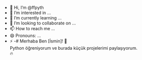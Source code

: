 - 👋 Hi, I’m @ffpyth
- 👀 I’m interested in ...
- 🌱 I’m currently learning ...
- 💞️ I’m looking to collaborate on ...
- 📫 How to reach me ...
- 😄 Pronouns: ...
- ⚡
-# Merhaba Ben [İsmin]! 👋  
Python öğreniyorum ve burada küçük projelerimi paylaşıyorum.  
🔥 
   
